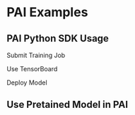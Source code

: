 # PAI Examples

## PAI Python SDK Usage

Submit Training Job

Use TensorBoard

Deploy Model


## Use Pretained Model in PAI




